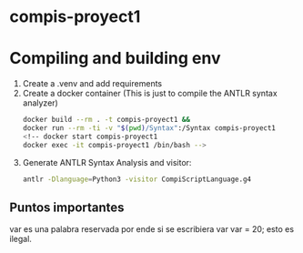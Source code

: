# compis-proyect1

# Compiling and building env

1. Create a .venv and add requirements
2. Create a docker container (This is just to compile the ANTLR syntax analyzer)
    ```bash
    docker build --rm . -t compis-proyect1 &&
    docker run --rm -ti -v "$(pwd)/Syntax":/Syntax compis-proyect1
    <!-- docker start compis-proyect1
    docker exec -it compis-proyect1 /bin/bash -->
    ```
3. Generate ANTLR Syntax Analysis and visitor:
    ```bash
    antlr -Dlanguage=Python3 -visitor CompiScriptLanguage.g4 
    ```

## Puntos importantes
var es una palabra reservada por ende si se escribiera var var = 20; esto es ilegal.